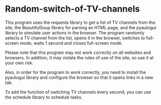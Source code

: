 # Random-switch-of-TV-channels

This program uses the requests library to get a list of TV channels from the site, the BeautifulSoup library for parsing an HTML page, and the pyautogui library to simulate user actions in the browser. The program randomly selects a TV channel from the list, opens it in the browser, switches to full-screen mode, waits 1 second and closes full-screen mode.

Please note that this program may not work correctly on all websites and browsers. In addition, it may violate the rules of use of the site, so use it at your own risk.

Also, in order for the program to work correctly, you need to install the pyautogui library and configure the browser so that it opens links in a new tab.

To add the function of switching TV channels every second, you can use the schedule library to schedule tasks.
